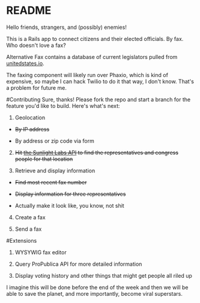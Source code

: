 # README

Hello friends, strangers, and (possibly) enemies!

This is a Rails app to connect citizens and their elected officials. By fax. Who doesn't love a fax?

Alternative Fax contains a database of current legislators pulled from [unitedstates.io](https://github.com/unitedstates/congress-legislators).

The faxing component will likely run over Phaxio, which is kind of expensive, so maybe I can hack Twilio to do it that way, I don't know. That's a problem for future me.

#Contributing
Sure, thanks! Please fork the repo and start a branch for the feature you'd like to build.
Here's what's next:

1. Geolocation

  * ~~By IP address~~
  
  * By address or zip code via form

2. ~~Hit [the Sunlight Labs API](https://sunlightlabs.github.io/congress/legislators.html#legislatorslocate) to find the representatives and congress people for that location~~

3. Retrieve and display information

  * ~~Find most recent fax number~~
  
  * ~~Display information for three representatives~~
  
  * Actually make it look like, you know, not shit

4. Create a fax

5. Send a fax

#Extensions
 1. WYSYWIG fax editor

 2. Query ProPublica API for more detailed information

 3. Display voting history and other things that might get people all riled up


I imagine this will be done before the end of the week and then we will be able to save the planet, and more importantly, become viral superstars.
